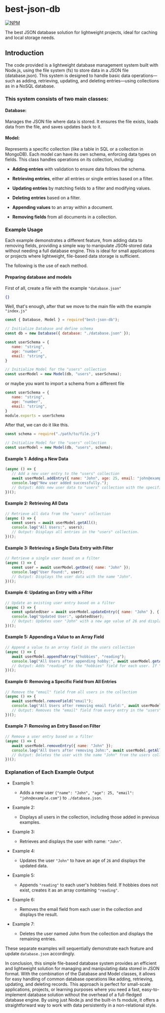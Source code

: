 # best-json-db
[![NPM](https://nodei.co/npm/best-json-db.png?downloads=true)](https://www.npmjs.com/package/best-json-db) 

The best JSON database solution for lightweight projects, ideal for caching and local storage needs.

## Introduction
The code provided is a lightweight database management system built with Node.js, using the file system (fs) to store data in a JSON file (database.json). This system is designed to handle basic data operations—such as adding, retrieving, updating, and deleting entries—using collections as in a NoSQL database.

### This system consists of two main classes:
#### Database:
Manages the JSON file where data is stored. It ensures the file exists, loads data from the file, and saves updates back to it.

#### Model:
Represents a specific collection (like a table in SQL or a collection in MongoDB). Each model can have its own schema, enforcing data types on fields. This class handles operations on its collection, including:

- **Adding entries** with validation to ensure data follows the schema.

- **Retrieving entries**, either all entries or single entries based on a filter.

- **Updating entries** by matching fields to a filter and modifying values.

- **Deleting entries** based on a filter.

- **Appending values** to an array within a document.

- **Removing fields** from all documents in a collection.

### Example Usage

Each example demonstrates a different feature, from adding data to removing fields, providing a simple way to manipulate JSON-stored data without needing a full database engine. This is ideal for small applications or projects where lightweight, file-based data storage is sufficient.

The following is the use of each method.
#### Preparing database and models

First of all, create a file with the example `"database.json"`
```json
{}
```
Well, that's enough, after that we move to the main file with the example `"index.js"`
```js
const { Database, Model } = require("best-json-db");

// Initialize Database and define schema
const db = new Database({ database: "./database.json" });

const userSchema = {
   name: "string",
   age: "number",
   email: "string",
}

// Initialize Model for the "users" collection
const userModel = new Model(db, "users", userSchema);
```
or maybe you want to import a schema from a different file 
```js
const userSchema = {
   name: "string",
   age: "number",
   email: "string",
}
module.exports = userSchema
```
After that, we can do it like this.
```js
const schema = require("./path/to/file.js")

// Initialize Model for the "users" collection
const userModel = new Model(db, "users", schema);
```
#### Example 1: Adding a New Data
```js
(async () => {
   // Add a new user entry to the "users" collection
   await userModel.addEntry({ name: "John", age: 25, email: "john@example.com" });
   console.log("New user added successfully.");
   // Output: Adds new user data to "users" collection with the specified values.
})();
```

#### Example 2: Retrieving All Data
```js
// Retrieve all data from the "users" collection
(async () => {
   const users = await userModel.getAll();
   console.log("All Users:", users);
   // Output: Displays all entries in the "users" collection.
})();
```
#### Example 3: Retrieving a Single Data Entry with Filter
```js
// Retrieve a single user based on a filter
(async () => {
   const user = await userModel.getOne({ name: "John" });
   console.log("User Found:", user);
   // Output: Displays the user data with the name "John".
})();
```
#### Example 4: Updating an Entry with a Filter
```js
// Update an existing user entry based on a filter
(async () => {
   const updatedUser = await userModel.updateEntry({ name: "John" }, { age: 26 });
   console.log("Updated User:", updatedUser);
   // Output: Updates user "John" with a new age value of 26 and displays the updated data.
})();
```
#### Example 5: Appending a Value to an Array Field
```js
// Append a value to an array field in the users collection
(async () => {
   await userModel.appendToArray("hobbies", "reading");
   console.log("All Users after appending hobby:", await userModel.getAll());
   // Output: Adds "reading" to the "hobbies" field for each user. If "hobbies" does not exist, it creates an array with "reading".
})();
```
#### Example 6: Removing a Specific Field from All Entries
```js
// Remove the "email" field from all users in the collection
(async () => {
   await userModel.removeField("email");
   console.log("All Users after removing email field:", await userModel.getAll());
   // Output: Removes the "email" field from every entry in the "users" collection.
})();
```

#### Example 7: Removing an Entry Based on Filter
```js
// Remove a user entry based on a filter
(async () => {
   await userModel.removeEntry({ name: "John" });
   console.log("All Users after removing John:", await userModel.getAll());
   // Output: Deletes the user with the name "John" from the users collection.
})();
```

### Explanation of Each Example Output

- Example 1:
  * Adds a new user `{"name": "John", "age": 25, "email": "john@example.com"}` to `./database.json`.


- Example 2:
  * Displays all users in the collection, including those added in previous examples.


- Example 3: 
  * Retrieves and displays the user with name: `"John"`.


- Example 4:
  * Updates the user `"John"` to have an age of `26` and displays the updated data.


- Example 5: 
  * Appends `"reading"` to each user's hobbies field. If hobbies does not exist, creates it as an array containing `"reading"`.


- Example 6: 
  * Removes the email field from each user in the collection and displays the result.


- Example 7: 
  * Deletes the user named John from the collection and displays the remaining entries.


These separate examples will sequentially demonstrate each feature and update `database.json` accordingly.

In conclusion, this simple file-based database system provides an efficient and lightweight solution for managing and manipulating data stored in JSON format. With the combination of the Database and Model classes, it allows for easy handling of common database operations like adding, retrieving, updating, and deleting records. This approach is perfect for small-scale applications, projects, or learning purposes where you need a fast, easy-to-implement database solution without the overhead of a full-fledged database engine. By using just Node.js and the built-in fs module, it offers a straightforward way to work with data persistently in a non-relational style.

